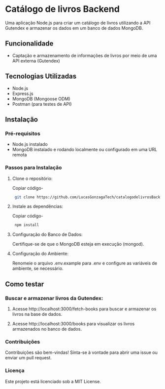# Catálogo de livros Backend

Uma aplicação Node.js para criar um catálogo de livros utilizando a API Gutendex e armazenar os dados em um banco de dados MongoDB.


## Funcionalidade
- Captação e armazenamento de informações de livros por meio de uma API externa (Gutendex)


## Tecnologias Utilizadas

- Node.js
- Express.js
- MongoDB (Mongoose ODM)
- Postman (para testes de API)

## Instalação
### Pré-requisitos

- Node.js instalado
- MongoDB instalado e rodando localmente ou configurado em uma URL remota


### Passos para Instalação
1. Clone o repositório:
   
     Copiar código-
   
      ```bash
       git clone https://github.com/LucasGonzagaTech/catalogodelivrosBackend
   
3. Instale as dependências:

   Copiar código-

      ```bash
       npm install

5. Configuração do Banco de Dados:

   Certifique-se de que o MongoDB esteja em execução (mongod).
   
6. Configuração do Ambiente:

   Renomeie o arquivo .env.example para .env e configure as variáveis de ambiente, se necessário.


## Como testar
### Buscar e armazenar livros da Gutendex:

1. Acesse http://localhost:3000/fetch-books para buscar e armazenar os livros na base de dados.

2. Acesse http://localhost:3000/books para visualizar os livros armazenados no banco de dados.


### Contribuições
Contribuições são bem-vindas! Sinta-se à vontade para abrir uma issue ou enviar um pull request.

### Licença
Este projeto está licenciado sob a MIT License.
